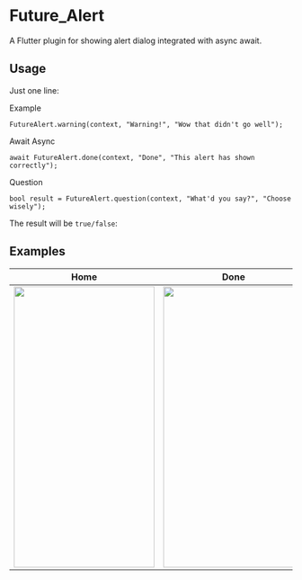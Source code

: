 # Future_Alert

A Flutter plugin for showing alert dialog integrated with async await.

## Usage

Just one line:

Example
```Example
FutureAlert.warning(context, "Warning!", "Wow that didn't go well");
```

Await Async
```Await Async
await FutureAlert.done(context, "Done", "This alert has shown correctly");
```

Question
```Question
bool result = FutureAlert.question(context, "What'd you say?", "Choose wisely");
```

The result will be `true/false`:

## Examples
 
 Home                   |  Done | Question
:-------------------------:|:-------------------------:|:-------------------------:
<img src="https://gitlab.com/Josg182/future_alerts/-/raw/master/lib/images/home.png" width="250" height="500">  |  <img src="https://gitlab.com/Josg182/future_alerts/-/raw/master/lib/images/done.png" width="250" height="500"> |  <img src="https://gitlab.com/Josg182/future_alerts/-/raw/master/lib/images/question.png" width="250" height="500"> 